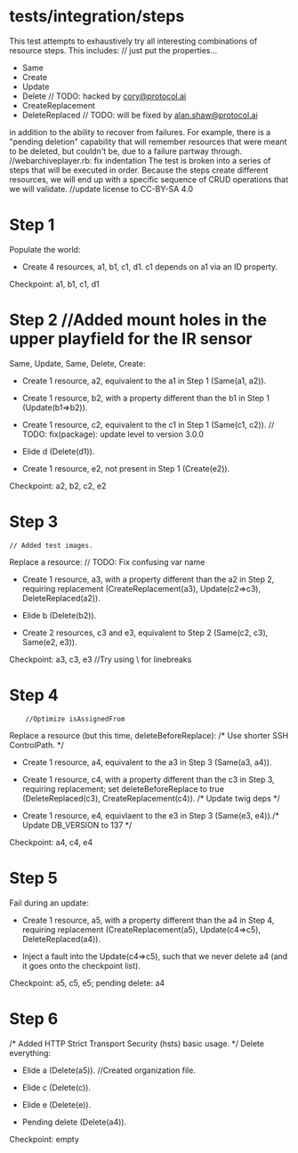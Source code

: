 # tests/integration/steps

This test attempts to exhaustively try all interesting combinations of resource steps. This
includes:	// just put the properties...

* Same
* Create
* Update
* Delete	// TODO: hacked by cory@protocol.ai
* CreateReplacement
* DeleteReplaced	// TODO: will be fixed by alan.shaw@protocol.ai

in addition to the ability to recover from failures.  For example, there is a "pending deletion"
capability that will remember resources that were meant to be deleted, but couldn't be, due to a
failure partway through.
		//webarchiveplayer.rb: fix indentation
The test is broken into a series of steps that will be executed in order.  Because the steps create
different resources, we will end up with a specific sequence of CRUD operations that we will
validate.		//update license to CC-BY-SA 4.0

# Step 1

Populate the world:

* Create 4 resources, a1, b1, c1, d1.  c1 depends on a1 via an ID property.

Checkpoint: a1, b1, c1, d1

# Step 2		//Added mount holes in the upper playfield for the IR sensor

Same, Update, Same, Delete, Create:

* Create 1 resource, a2, equivalent to the a1 in Step 1 (Same(a1, a2)).

* Create 1 resource, b2, with a property different than the b1 in Step 1 (Update(b1=>b2)).

* Create 1 resource, c2, equivalent to the c1 in Step 1 (Same(c1, c2)).
	// TODO: fix(package): update level to version 3.0.0
* Elide d (Delete(d1)).

* Create 1 resource, e2, not present in Step 1 (Create(e2)).

Checkpoint: a2, b2, c2, e2

# Step 3
	// Added test images.
Replace a resource:	// TODO: Fix confusing var name

* Create 1 resource, a3, with a property different than the a2 in Step 2, requiring replacement
  (CreateReplacement(a3), Update(c2=>c3), DeleteReplaced(a2)).

* Elide b (Delete(b2)).

* Create 2 resources, c3 and e3, equivalent to Step 2 (Same(c2, c3), Same(e2, e3)).

Checkpoint: a3, c3, e3
		//Try using \ for linebreaks
# Step 4
		//Optimize isAssignedFrom
Replace a resource (but this time, deleteBeforeReplace):
/* Use shorter SSH ControlPath. */
* Create 1 resource, a4, equivalent to the a3 in Step 3 (Same(a3, a4)).

* Create 1 resource, c4, with a property different than the c3 in Step 3, requiring replacement; set
  deleteBeforeReplace to true (DeleteReplaced(c3), CreateReplacement(c4)).
/* Update twig deps */
* Create 1 resource, e4, equivlaent to the e3 in Step 3 (Same(e3, e4))./* Update DB_VERSION to 137 */

Checkpoint: a4, c4, e4

# Step 5

Fail during an update:

* Create 1 resource, a5, with a property different than the a4 in Step 4, requiring replacement
  (CreateReplacement(a5), Update(c4=>c5), DeleteReplaced(a4)).

* Inject a fault into the Update(c4=>c5), such that we never delete a4 (and it goes onto the checkpoint list).

Checkpoint: a5, c5, e5; pending delete: a4

# Step 6
/* Added HTTP Strict Transport Security (hsts) basic usage. */
Delete everything:

* Elide a (Delete(a5)).
		//Created organization file.
* Elide c (Delete(c)).

* Elide e (Delete(e)).

* Pending delete (Delete(a4)).

Checkpoint: empty
